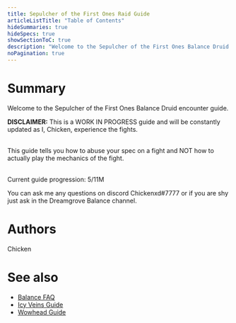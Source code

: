 ```yaml
---
title: Sepulcher of the First Ones Raid Guide
articleListTitle: "Table of Contents"
hideSummaries: true
hideSpecs: true
showSectionToC: true
description: "Welcome to the Sepulcher of the First Ones Balance Druid encounter guide."
noPagination: true
---
```


Summary
===
Welcome to the Sepulcher of the First Ones Balance Druid encounter guide.

**DISCLAIMER:** This is a WORK IN PROGRESS guide and will be constantly updated as I, Chicken, experience the fights. 

<br>This guide tells you how to abuse your spec on a fight and NOT how to actually play the mechanics of the fight.

<br>Current guide progression: 5/11M 


You can ask me any questions on discord Chickenxd#7777 or if you are shy just ask in the Dreamgrove Balance channel.

Authors
===
Chicken

See also
===
 - [Balance FAQ](/balance/2020-12-08-9.0_FAQ)
 - [Icy Veins Guide](https://www.icy-veins.com/wow/balance-druid-pve-dps-guide)
 - [Wowhead Guide](https://www.wowhead.com/balance-druid-guide)
